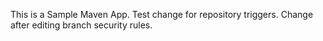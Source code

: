 This is a Sample Maven App. 
Test change for repository triggers.
Change after editing branch security rules.
